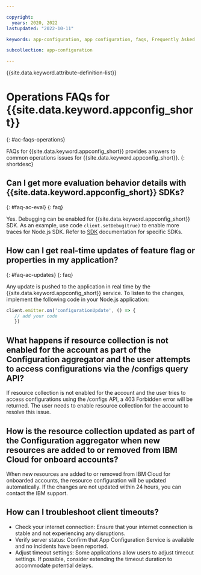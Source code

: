 ```yaml
---

copyright:
  years: 2020, 2022
lastupdated: "2022-10-11"

keywords: app-configuration, app configuration, faqs, Frequently Asked Questions, question, billing, service

subcollection: app-configuration

---
```


{{site.data.keyword.attribute-definition-list}}

# Operations FAQs for {{site.data.keyword.appconfig_short}}
{: #ac-faqs-operations}

FAQs for {{site.data.keyword.appconfig_short}} provides answers to common operations issues for {{site.data.keyword.appconfig_short}}.
{: shortdesc}

## Can I get more evaluation behavior details with {{site.data.keyword.appconfig_short}} SDKs?
{: #faq-ac-eval}
{: faq}

Yes. Debugging can be enabled for {{site.data.keyword.appconfig_short}} SDK. As an example, use code `client.setDebug(true)`
to enable more traces for Node.js SDK. Refer to [SDK](/docs/app-configuration?topic=app-configuration-ac-sdks) documentation for specific SDKs.

## How can I get real-time updates of feature flag or properties in my application?
{: #faq-ac-updates}
{: faq}

Any update is pushed to the application in real time by the {{site.data.keyword.appconfig_short}} service. To listen to the changes, implement the following code in your Node.js application:

```javascript
client.emitter.on('configurationUpdate', () => {
   // add your code
   })
```

## What happens if resource collection is not enabled for the account as part of the Configuration aggregator and the user attempts to access configurations via the /configs query API?

If resource collection is not enabled for the account and the user tries to access configurations using the /configs API, a 403 Forbidden error will be returned. The user needs to enable resource collection for the account to resolve this issue.

## How is the resource collection updated as part of the Configuration aggregator when new resources are added to or removed from IBM Cloud for onboard accounts?

When new resources are added to or removed from IBM Cloud for onboarded accounts, the resource configuration will be updated automatically. If the changes are not updated within 24 hours, you can contact the IBM support.

## How can I troubleshoot client timeouts?

- Check your internet connection: Ensure that your internet connection is stable and not experiencing  any disruptions.
- Verify server status: Confirm that App Configuration Service is available and no incidents have been reported.
- Adjust timeout settings: Some applications allow users to adjust timeout settings. If possible, consider extending the timeout duration to accommodate potential delays.
